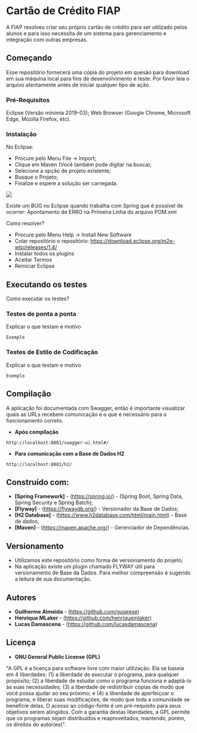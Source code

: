 # Cartão de Crédito FIAP

A FIAP resolveu criar seu próprio cartão de crédito para ser utilizado pelos alunos e para isso necessita de um sistema para gerenciamento e integração com outras empresas.

## Começando

Esse repositório fornecerá uma cópia do projeto em quesão para download em sua máquina local para fins de desenvolvimento e teste.
Por favor leia o arquivo atentamente antes de iniciar qualquer tipo de ação.

### Pré-Requisitos

Eclipse (Versão mínimia 2019-03);
Web Browser (Google Chrome, Microsoft Edge, Mozilla Firefox, etc).

### Instalação

No Eclipse:
- Procure pelo Menu File -> Import;
- Clique em Maven (Você também pode digitar na busca);
- Selecione a opção de projeto existente;
- Busque o Projeto;
- Finalize e espere a solução ser carregada.

![](http://g.recordit.co/yjW5uXKND7.gif)

Existe um BUG no Eclipse quando trabalha com Spring que é possível de ocorrer: Apontamento de ERRO na Primeira Linha do arquivo POM.xml

Como resolver?
- Procure pelo Menu Help -> Install New Software 
- Colar repositório o repositório: https://download.eclipse.org/m2e-wtp/releases/1.4/ 
- Instalar todos os plugins 
- Aceitar Termos
- Reiniciar Eclipse

## Executando os testes

Como executar os testes?

### Testes de ponta a ponta

Explicar o que testam e motivo

```
Exemplo
```

### Testes de Estilo de Codificação

Explicar o que testam e motivo

```
Exemplo
```

## Compilação

A aplicação foi documentada com Swagger, então é importante visualizar quais as URLs recebem comunicação e o que é necessário para o funcionamento correto.

* **Após compilação**
```
http://localhost:8081/swagger-ui.html#/
```

* **Para comunicação com a Base de Dados H2**
```
http://localhost:8081/h2/
```

## Construído com:

* **[Spring Framework]** - (https://spring.io/) - (Spring Boot, Spring Data, Spring Security e Spring Batch);
* **[Flyway]** - (https://flywaydb.org/) - Versionador da Base de Dados;
* **[H2 Database]** - (https://www.h2database.com/html/main.html) - Base de dados;
* **[Maven]** - (https://maven.apache.org/) - Gerenciador de Dependências.

## Versionamento

- Utilizamos este repositório como forma de versionamento do projeto;
- Na aplicação existe um plugin chamado FLYWAY útil para versionamento de Base da Dados. Para melhor compreensão é sugerido a leitura de sua documentação.

## Autores

* **Guilherme Almeida** - (https://github.com/guiarese)
* **Henrique MLaker** - (https://github.com/henriquemlaker)
* **Lucas Damascena** - (https://github.com/lucasdamascena)

## Licença

* **GNU General Public License (GPL)**

"A GPL é a licença para software livre com maior utilização. Ela se baseia em 4 liberdades: (1) a liberdade de executar o programa, para qualquer propósito; (2) a liberdade de estudar como o programa funciona e adaptá-lo às suas necessidades; (3) a liberdade de redistribuir cópias de modo que você possa ajudar ao seu próximo; e (4) a liberdade de aperfeiçoar o programa, e liberar suas modificações, de modo que toda a comunidade se beneficie delas.
O acesso ao código-fonte é um pré-requisito para seus objetivos serem atingidos. Com a garantia destas liberdades, a GPL permite que os programas sejam distribuídos e reaproveitados, mantendo, porém, os direitos do autor(es)".
